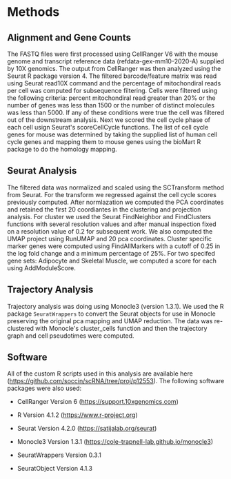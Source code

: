 # Methods

## Alignment and Gene Counts

The FASTQ files were first processed using CellRanger V6 with the mouse genome and transcript reference data (refdata-gex-mm10-2020-A) supplied by 10X genomics. The output from CellRanger was then analyzed using the Seurat R package version 4. The filtered barcode/feature matrix was read using Seurat read10X command and the percentage of mitochondiral reads per cell was computed for subsequence filtering. Cells were filtered using the following criteria: percent mitochondiral read greater than 20% or the number of genes was less than 1500 or the number of distinct molecules was less than 5000. If any of these conditions were true the cell was filtered out of the downstream analysis. Next we scored the cell cycle phase of each cell usign Seurat's scoreCellCycle functions. The list of cell cycle genes for mouse was determined by taking the supplied list of human cell cycle genes and mapping them to mouse genes using the bioMart R package to do the homology mapping.

## Seurat Analysis

The filtered data was normalized and scaled using the SCTransform method from Seurat. For the transform we regressed against the cell cycle scores previously computed. After normlazation we computed the PCA coordinates and retained the first 20 coordiantes in the clustering and projection analysis. For cluster we used the Seurat FindNeighbor and FindClusters functions with several resolution values and after manual inspection fixed on a resolution value of 0.2 for subsequent work. We also computed the UMAP project using RunUMAP and 20 pca coordinates. Cluster specific marker genes were computed using FindAllMarkers with a cutoff of 0.25 in the log fold change and a minimum percentage of 25%. For two specifed gene sets: Adipocyte and Skeletal Muscle, we computed a score for each using AddModuleScore.

## Trajectory Analysis

Trajectory analysis was doing using Monocle3 (version 1.3.1). We used the R package `SeuratWrappers` to convert the Seurat objects for use in Monocle preserving the original pca mapping and UMAP reduction. The data was re-clustered with Monocle's cluster_cells function and then the trajectory graph and cell pseudotimes were computed.

## Software

All of the custom R scripts used in this analysis are available here (https://github.com/soccin/scRNA/tree/proj/p12553). The following software packages were also used:

- CellRanger Version 6 (https://support.10xgenomics.com)

- R Version 4.1.2 (https://www.r-project.org)

- Seurat Version 4.2.0 (https://satijalab.org/seurat)

- Monocle3 Version 1.3.1 (https://cole-trapnell-lab.github.io/monocle3)

- SeuratWrappers Version 0.3.1

- SeuratObject Version 4.1.3
